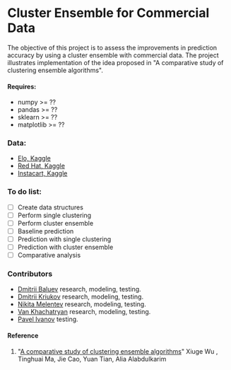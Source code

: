 # Cluster Ensemble for Commercial Data

The objective of this project is to assess the improvements in prediction accuracy by using a cluster ensemble with commercial data. The project illustrates implementation of the idea proposed in "A comparative study of clustering ensemble algorithms".

#### Requires: 
- numpy >= ??
- pandas >= ??
- sklearn >= ??
- matplotlib >= ??

### Data:
- [Elo, Kaggle](https://www.kaggle.com/c/elo-merchant-category-recommendation/discussion)
- [Red Hat, Kaggle](https://www.kaggle.com/c/predicting-red-hat-business-value/data)
- [Instacart, Kaggle](https://www.kaggle.com/c/instacart-market-basket-analysis/kernels)

### To do list:
- [ ] Create data structures
- [ ] Perform single clustering
- [ ] Perform cluster ensemble
- [ ] Baseline prediction
- [ ] Prediction with single clustering
- [ ] Prediction with cluster ensemble
- [ ] Comparative analysis

### Contributors

- [Dmitrii Baluev](https://github.com/zuenko) research, modeling, testing.
- [Dmitrii Kriukov](https://github.com/jurg96) research, modeling, testing.
- [Nikita Melentev](https://github.com/MrTsepa) research, modeling, testing.
- [Van Khachatryan](https://github.com/vkhachatryan) research, modeling, testing.
- [Pavel Ivanov](https://github.com/rubaha96) testing.

#### Reference
1. "[A comparative study of clustering ensemble algorithms](https://www.sciencedirect.com/science/article/pii/S0045790617325417)" Xiuge Wu , Tinghuai Ma, Jie Cao, Yuan Tian, Alia Alabdulkarim
